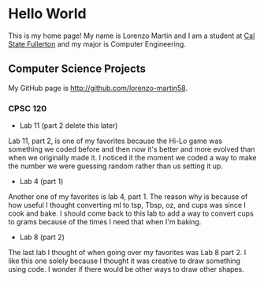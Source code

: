 # Hello World

This is my home page! My name is Lorenzo Martin and I am a student at [Cal State Fullerton](http://www.fullerton.edu/) and my major is Computer Engineering.

## Computer Science Projects

My GitHub page is http://github.com/lorenzo-martin58.

### CPSC 120

* Lab 11 (part 2 delete this later)

Lab 11, part 2, is one of my favorites because the Hi-Lo game was something we coded before and then now it's better and more evolved than when we originally made it. I noticed it the moment we coded a way to make the number we were guessing random rather than us setting it up.

* Lab 4 (part 1)

Another one of my favorites is lab 4, part 1. The reason why is because of how useful I thought converting ml to tsp, Tbsp, oz, and cups was since I cook and bake. I should come back to this lab to add a way to convert cups to grams because of the times I need that when I'm baking. 

* Lab 8 (part 2)

The last lab I thought of when going over my favorites was Lab 8 part 2. I like this one solely because I thought it was creative to draw something using code. I wonder if there would be other ways to draw other shapes.